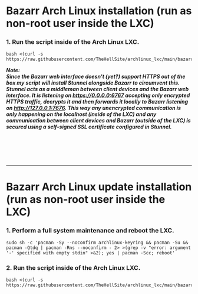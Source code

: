 # Bazarr Arch Linux installation (run as non-root user inside the LXC)

### 1. Run the script inside of the Arch Linux LXC.

  ```
  bash <(curl -s https://raw.githubusercontent.com/TheHellSite/archlinux_lxc/main/bazarr/bazarr_installer.sh)
  ```

***Note:  
Since the Bazarr web interface doesn't (yet?) support HTTPS out of the box my script will install Stunnel alongside Bazarr to circumvent this.  
Stunnel acts as a middleman between client devices and the Bazarr web interface. It is listening on https://0.0.0.0:6767 accepting only encrypted HTTPS traffic, decrypts it and then forwards it locally to Bazarr listening on http://127.0.0.1:7676. This way any unencrypted communication is only happening on the localhost (inside of the LXC) and any communication between client devices and Bazarr (outside of the LXC) is secured using a self-signed SSL certificate configured in Stunnel.***

<br />
<br />
<br />
<br />
<hr>

# Bazarr Arch Linux update installation (run as non-root user inside the LXC)

### 1. Perform a full system maintenance and reboot the LXC.

  ```
  sudo sh -c 'pacman -Sy --noconfirm archlinux-keyring && pacman -Su && pacman -Qtdq | pacman -Rns --noconfirm - 2> >(grep -v "error: argument '-' specified with empty stdin" >&2); yes | pacman -Scc; reboot'
  ```

### 2. Run the script inside of the Arch Linux LXC.

  ```
  bash <(curl -s https://raw.githubusercontent.com/TheHellSite/archlinux_lxc/main/bazarr/bazarr_updater.sh)
  ```
